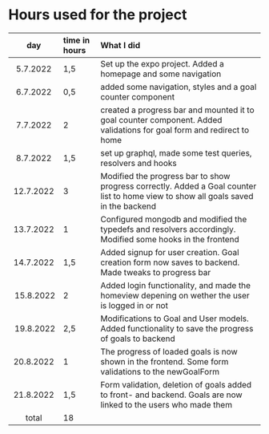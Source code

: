 # Hours used for the project

| day | time in hours | What I did  |
| :----:|:-----| :-----|
| 5.7.2022 |1,5 | Set up the expo project. Added a homepage and some navigation  |
|6.7.2022|0,5|  added some navigation, styles and a goal counter component |
|7.7.2022|2| created a progress bar and mounted it to goal counter component. Added validations for goal form and redirect to home|
|8.7.2022|1,5|  set up graphql, made some test queries, resolvers and hooks |
|12.7.2022|3|  Modified the progress bar to show progress correctly. Added a Goal counter list to home view to show all goals saved in the backend |
|13.7.2022|1|  Configured mongodb and modified the typedefs and resolvers accordingly. Modified some hooks in the frontend |
|14.7.2022|1,5|Added signup for user creation. Goal creation form now saves to backend. Made tweaks to progress bar |
| 15.8.2022| 2 |Added login functionality, and made the homeview depening on wether the user is logged in or not|
| 19.8.2022| 2,5 |Modifications to Goal and User models. Added functionality to save the progress of goals to backend |
| 20.8.2022 |1 | The progress of loaded goals is now shown in the frontend. Some form validations to the newGoalForm |
| 21.8.2022 |1,5 | Form validation, deletion of goals added to front- and backend. Goals are now linked to the users who made them |
| total   | 18   | | 
